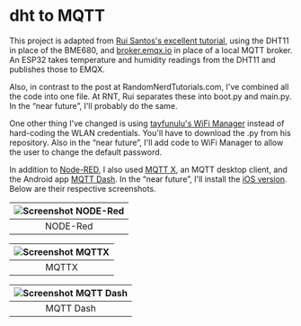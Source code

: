 # dht to MQTT
This project is adapted from [Rui Santos's excellent tutorial](https://RandomNerdTutorials.com/micropython-mqtt-publish-bme680-esp32-esp8266/), using the DHT11 in place of the BME680, and [broker.emqx.io](broker.emqx.io) in place of a local MQTT broker. An ESP32 takes temperature and humidity readings from the DHT11 and publishes those to EMQX.

Also, in contrast to the post at RandomNerdTutorials.com, I've combined all the code into one file. At RNT, Rui separates these into boot.py and main.py. In the “near future”, I'll probably do the same.

One other thing I've changed is using [tayfunulu's WiFi Manager](https://github.com/tayfunulu/WiFiManager) instead of hard-coding the WLAN credentials. You'll have to download the .py from his repository. Also in the “near future”, I'll add code to WiFi Manager to allow the user to change the default password.

In addition to [Node-RED](https://nodered.org/), I also used [MQTT X](https://mqttx.app/), an MQTT desktop client, and the Android app [MQTT Dash](https://play.google.com/store/apps/details?id=net.routix.mqttdash&hl=en&gl=US). In the “near future”, I'll install the [iOS version](https://apps.apple.com/us/app/mqttool/id1085976398). Below are their respective screenshots.

| ![Screenshot NODE-Red](https://user-images.githubusercontent.com/8016816/145812766-30bba930-e1a7-4a7e-9917-fa71f7a379e2.png)|
|:--:| 
| NODE-Red |

| ![Screenshot MQTTX](https://user-images.githubusercontent.com/8016816/145812798-cf28e0b0-d2b3-40d1-b2b1-30cc00bbcac4.png) |
|:--:| 
| MQTTX |

|![Screenshot MQTT Dash](https://user-images.githubusercontent.com/8016816/145812821-b54d5402-2677-4904-928e-3c2174015eb2.jpg) |
|:--:| 
| MQTT Dash |


